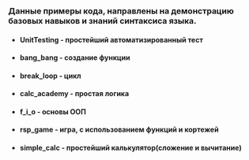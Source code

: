 ### Данные примеры кода, направлены на демонстрацию базовых навыков и знаний синтаксиса языка.
* #### UnitTesting - простейший автоматизированный тест
* #### bang_bang - создание функции 
* #### break_loop - цикл 
* #### calc_academy - простая логика  
* #### f_i_o - основы ООП
* #### rsp_game - игра, с использованием функций и кортежей
* #### simple_calc - простейший калькулятор(сложение и вычитание)
